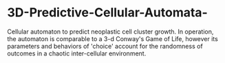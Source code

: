 # 3D-Predictive-Cellular-Automata-
Cellular automaton to predict neoplastic cell cluster growth. In operation, the automaton is comparable to a 3-d Conway's Game of Life, however its parameters and behaviors of 'choice' account for the randomness of outcomes in a chaotic inter-cellular environment.

